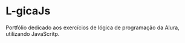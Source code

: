 # L-gicaJs
Portfólio dedicado aos exercícios de lógica de programação da Alura, utilizando JavaScritp.

